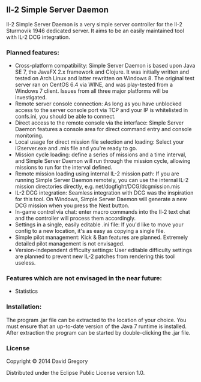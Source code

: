Il-2 Simple Server Daemon
-------------------------

Il-2 Simple Server Daemon is a very simple server controller for the Il-2 Sturmovik 1946 dedicated server. It aims to be an easily maintained tool with IL-2 DCG integration.

### Planned features:

- Cross-platform compatibility: Simple Server Daemon is based upon Java SE 7, the JavaFX 2.x framework and Clojure. It was initially written and tested on Arch Linux and latter rewritten on Windows 8. The original test server ran on CentOS 6.4 via WINE, and was play-tested from a Windows 7 client. Issues from all three major platforms will be investigated.
- Remote server console connection: As long as you have unblocked access to the server console port via TCP and your IP is whitelisted in confs.ini, you should be able to connect.
- Direct access to the remote console via the interface: Simple Server Daemon features a console area for direct command entry and console monitoring.
- Local usage for direct mission file selection and loading: Select your il2server.exe and .mis file and you're ready to go.
- Mission cycle loading: define a series of missions and a time interval, and Simple Server Daemon will run through the mission cycle, allowing missions to run for the interval defined.
- Remote mission loading using internal IL-2 mission path: If you are running Simple Server Daemon remotely, you can use the internal IL-2 mission directories directly, e.g. net/dogfight/DCG/dcgmission.mis
- IL-2 DCG integration: Seamless integration with DCG was the inspiration for this tool. On Windows, Simple Server Daemon will generate a new DCG mission when you press the Next button.
- In-game control via chat: enter macro commands into the Il-2 text chat and the controller will process them accordingly.
- Settings in a single, easily editable .ini file: If you'd like to move your config to a new location, it's as easy as copying a single file.
- Simple pilot management: Kick & Ban features are planned. Extremely detailed pilot management is not envisaged.
- Version-independent difficulty settings: User editable difficulty settings are planned to prevent new IL-2 patches from rendering this tool useless.

### Features which are not envisaged in the near future:

- Statistics

### Installation:

The program .jar file can be extracted to the location of your choice. You must ensure that an up-to-date version of the Java 7 runtime is installed. After extraction the program can be started by double-clicking the .jar file.

### License

Copyright © 2014 David Gregory

Distributed under the Eclipse Public License version 1.0.